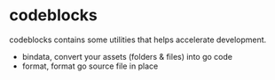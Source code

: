 # codeblocks
codeblocks contains some utilities that helps accelerate development.

- bindata, convert your assets (folders & files) into go code
- format, format go source file in place

